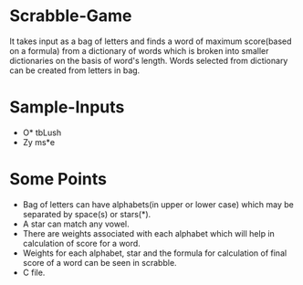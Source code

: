 # Scrabble-Game

It takes input as a bag of letters and finds a word of maximum score(based on a formula) from a dictionary of words which is broken into smaller dictionaries on the basis of word's length.
Words selected from dictionary can be created from letters in bag.


# Sample-Inputs
  - O* tbLush 
  - Zy ms*e


# Some Points
  - Bag of letters can have alphabets(in upper or lower case) which may be separated by space(s) or stars(*).
  - A star can match any vowel. 
  - There are weights associated with each alphabet which will help in calculation of score for a word. 
  - Weights for each alphabet, star and the formula for calculation of final score of a word can be seen in scrabble. 
  - C file.
